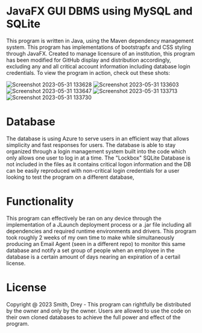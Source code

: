 # JavaFX GUI DBMS using MySQL and SQLite

This program is written in Java, using the Maven dependency management system. This program has implementations of bootstrapfx and CSS styling through JavaFX. Created to manage licensure of an institution, this program has been modified for GitHub display and distribution accordingly, excluding any and all critical account information including database login credentials. To view the program in action, check out these shots:

![Screenshot 2023-05-31 133628](https://github.com/smithd36/mysql-javafx-medical-license-system/assets/90289165/512a8035-ea82-431c-86e9-41b3b16bed3e)
![Screenshot 2023-05-31 133603](https://github.com/smithd36/mysql-javafx-medical-license-system/assets/90289165/d7cba88c-abb9-4311-8af9-538d573ff3e0)
![Screenshot 2023-05-31 133647](https://github.com/smithd36/mysql-javafx-medical-license-system/assets/90289165/4d168074-c3aa-44a5-83a5-6e7df6e2cb3f)
![Screenshot 2023-05-31 133713](https://github.com/smithd36/mysql-javafx-medical-license-system/assets/90289165/7ad64402-6176-499d-ab4d-b48a8e5680b0)
![Screenshot 2023-05-31 133730](https://github.com/smithd36/mysql-javafx-medical-license-system/assets/90289165/19515ee5-e1ca-4827-94e9-e32eaf3539b0)


# Database
The database is using Azure to serve users in an efficient way that allows simplicity and fast responses for users. The database is able to stay organized through a login management system built into the code which only allows one user to log in at a time. The "Lockbox" SQLite Database is not included in the files as it contains critical logon information and the DB can be easily reproduced with non-critical login credentials for a user looking to test the program on a different database,

# Functionality
This program can effectively be ran on any device through the implementation of a JLaunch deployment process or a .jar file including all dependencies and required runtime environments and drivers. This program took roughly 2 weeks of my own time to make while simultaneously producing an Email Agent (seen in a different repo) to monitor this same database and notify a set group of people when an employee in the database is a certain amount of days nearing an expiration of a certail license.

# License
Copyright @ 2023 Smith, Drey - This program can rightfully be distributed by the owner and only by the owner. Users are allowed to use the code on their own cloned databases to achieve the full power and effect of the program.
